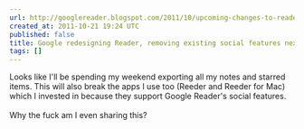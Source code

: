 ```yaml
---
url: http://googlereader.blogspot.com/2011/10/upcoming-changes-to-reader-new-look-new.html
created_at: 2011-10-21 19:24 UTC
published: false
title: Google redesigning Reader, removing existing social features next week
tags: []
---
```


Looks like I'll be spending my weekend exporting all my notes and starred items. This will also break the apps I use too (Reeder and Reeder for Mac) which I invested in because they support Google Reader's social features. <br><br>Why the fuck am I even sharing this?
